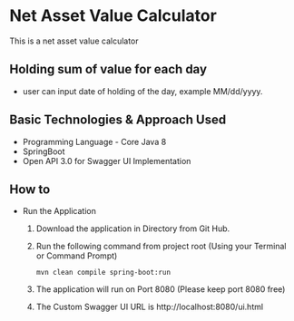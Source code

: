 # Net Asset Value Calculator​

This is a net asset value calculator 

## Holding sum of value for each day
- user can input date of holding of the day, example MM/dd/yyyy.

## Basic Technologies & Approach Used

- Programming Language - Core Java 8
- SpringBoot 
- Open API 3.0 for Swagger UI Implementation

## How to 
- Run the Application

    1. Download the application in Directory from Git Hub.
    2. Run the following command from project root (Using your Terminal or Command Prompt)
    
        ```mvn clean compile spring-boot:run```
    3. The application will run on Port 8080 (Please keep port 8080 free)
    4. The Custom Swagger UI URL is 
        http://localhost:8080/ui.html
